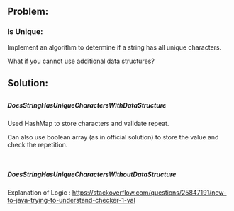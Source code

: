 <h2>Problem:</h2>
<h3>Is Unique:</h3> 

Implement an algorithm to determine if a string has all unique characters.

What if you cannot use additional data structures?



<h2>Solution:<h2>
<h5>DoesStringHasUniqueCharactersWithDataStructure</h5>

Used HashMap to store characters and validate repeat.

Can also use boolean array (as in official solution) to store the value and check the repetition.

<br>


<h5>DoesStringHasUniqueCharactersWithoutDataStructure</h5>

Explanation of Logic : https://stackoverflow.com/questions/25847191/new-to-java-trying-to-understand-checker-1-val
